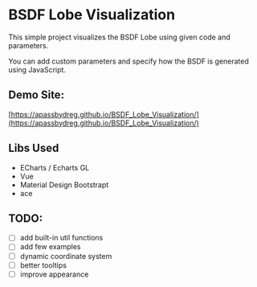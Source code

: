# BSDF Lobe Visualization

This simple project visualizes the BSDF Lobe using given code and parameters.

You can add custom parameters and specify how the BSDF is generated using JavaScript.

## Demo Site:

[https://apassbydreg.github.io/BSDF_Lobe_Visualization/](https://apassbydreg.github.io/BSDF_Lobe_Visualization/)

## Libs Used

- ECharts / Echarts GL
- Vue
- Material Design Bootstrapt
- ace

## TODO:

- [ ] add built-in util functions
- [ ] add few examples
- [ ] dynamic coordinate system
- [ ] better tooltips
- [ ] improve appearance
